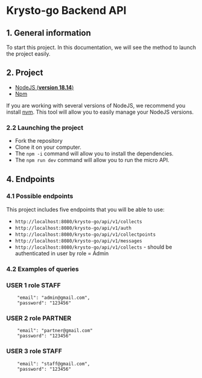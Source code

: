 # Krysto-go Backend API 

## 1. General information

To start this project. In this documentation, we will see the method to launch the project easily.


## 2. Project 

- [NodeJS (**version 18.14**)](https://nodejs.org/en/)
- [Npm](https://www.npmjs.com/)

If you are working with several versions of NodeJS, we recommend you install [nvm](https://github.com/nvm-sh/nvm). This tool will allow you to easily manage your NodeJS versions.

### 2.2 Launching the project

- Fork the repository
- Clone it on your computer.
- The `npm -i` command will allow you to install the dependencies.
- The `npm run dev` command will allow you to run the micro API.


## 4. Endpoints

### 4.1 Possible endpoints

This project includes five endpoints that you will be able to use: 

- `http://localhost:8080/krysto-go/api/v1/collects` 
- `http://localhost:8080/krysto-go/api/v1/auth` 
- `http://localhost:8080/krysto-go/api/v1/collectpoints`  
- `http://localhost:8080/krysto-go/api/v1/messages` 
- `http://localhost:8080/krysto-go/api/v1/collects` - should be authenticated in user by role = Admin




### 4.2 Examples of queries



### USER 1 role STAFF
	    "email": "admin@gmail.com",
		"password": "123456" 

		
### USER 2 role PARTNER
		"email": "partner@gmail.com"
		"password": "123456"


### USER 3 role STAFF
		"email": "staff@gmail.com",
		"password": "123456"

	
	
